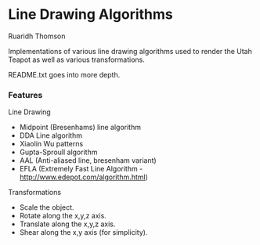 # Line Drawing Algorithms #
Ruaridh Thomson

Implementations of various line drawing algorithms used to render the Utah Teapot as well as various transformations.

README.txt goes into more depth.

### Features ###
Line Drawing
* Midpoint (Bresenhams) line algorithm
* DDA Line algorithm
* Xiaolin Wu patterns
* Gupta-Sproull algorithm
* AAL (Anti-aliased line, bresenham variant)
* EFLA (Extremely Fast Line Algorithm -  http://www.edepot.com/algorithm.html)

Transformations
* Scale the object.
* Rotate along the x,y,z axis.
* Translate along the x,y,z axis.
* Shear along the x,y axis (for simplicity).
